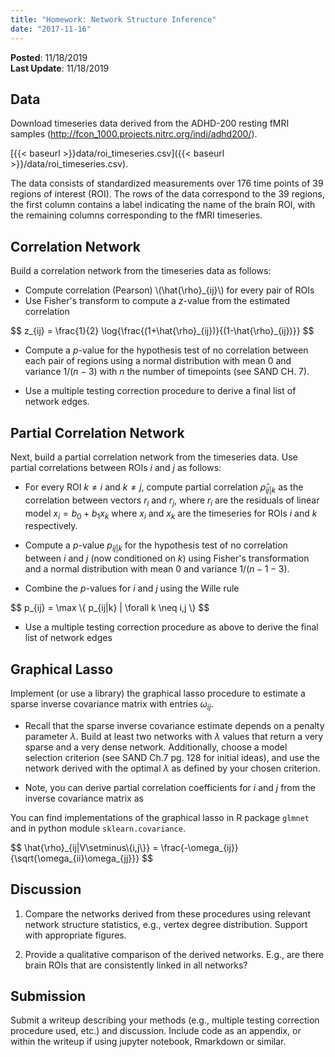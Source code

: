 ```yaml
---
title: "Homework: Network Structure Inference"
date: "2017-11-16"
---
```


**Posted**: 11/18/2019  
**Last Update**: 11/18/2019

## Data

Download timeseries data derived from the ADHD-200 resting fMRI samples (http://fcon_1000.projects.nitrc.org/indi/adhd200/).

[{{< baseurl >}}data/roi_timeseries.csv]({{< baseurl >}}/data/roi_timeseries.csv).

The data consists of standardized measurements over 176 time points of 39 regions of interest (ROI). The rows of the data correspond to the 39 regions, the first column contains a label indicating the name of the brain ROI, with the remaining columns corresponding to the fMRI timeseries.

## Correlation Network

Build a correlation network from the timeseries data as follows:

- Compute correlation (Pearson) \\(\hat{\rho}_{ij}\\) for every pair of ROIs
- Use Fisher's transform to compute a $z$-value from the estimated correlation

<div>
$$
z_{ij} = \frac{1}{2} \log{\frac{(1+\hat{\rho}_{ij})}{(1-\hat{\rho}_{ij})}}
$$
</div>

- Compute a $p$-value for the hypothesis test of no correlation between each pair of regions using a normal distribution with mean 0 and variance $1/(n-3)$ with $n$ the number of timepoints (see SAND CH. 7).

- Use a multiple testing correction procedure to derive a final list of network edges.

## Partial Correlation Network

Next, build a partial correlation network from the timeseries data. Use partial correlations between ROIs $i$ and $j$ as follows:

- For every ROI $k \neq i$ and $k \neq j$, compute partial correlation $\hat{\rho}_{ij|k}$ as the correlation between vectors $r_i$ and $r_j$, where $r_i$ are the residuals of linear model $x_i = b_0 + b_1 x_k$ where $x_i$ and $x_k$ are the timeseries for ROIs $i$ and $k$ respectively.

- Compute a $p$-value $p_{ij|k}$ for the hypothesis test of no correlation between $i$ and $j$ (now conditioned on $k$) using Fisher's transformation and a normal distribution with mean $0$ and variance $1/(n-1-3)$.

- Combine the $p$-values for $i$ and $j$ using the Wille rule

<div>
$$
p_{ij} = \max \{ p_{ij|k} | \forall k \neq i,j \}
$$
</div>

- Use a multiple testing correction procedure as above to derive the final list of network edges

## Graphical Lasso

Implement (or use a library) the graphical lasso procedure to estimate a sparse inverse covariance matrix with entries $\omega_{ij}$. 

- Recall that the sparse inverse covariance estimate depends on a penalty parameter $\lambda$. Build at least two networks with $\lambda$ values that return a very sparse and a very dense network. Additionally, choose a model selection criterion (see SAND Ch.7 pg. 128 for initial ideas), and use the network derived with the optimal $\lambda$ as defined by your chosen criterion.

- Note, you can derive partial correlation coefficients for $i$ and $j$ from the inverse covariance matrix as

You can find implementations of the graphical lasso in R package `glmnet` and in python module `sklearn.covariance`.

<div>
$$
\hat{\rho}_{ij|V\setminus\{i,j\}} = \frac{-\omega_{ij}}{\sqrt{\omega_{ii}\omega_{jj}}}
$$
</div>

## Discussion

1. Compare the networks derived from these procedures using relevant network structure statistics, e.g., vertex degree distribution. Support with appropriate figures.

2. Provide a qualitative comparison of the derived networks. E.g., are there brain ROIs that are consistently linked in all networks?

## Submission

Submit a writeup describing your methods (e.g., multiple testing correction procedure used, etc.) and discussion. Include code as an appendix, or within the writeup if using jupyter notebook, Rmarkdown or similar.



